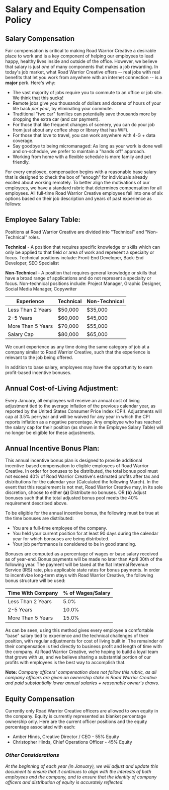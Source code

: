 # Salary and Equity Compensation Policy

## Salary Compensation

Fair compensation is critical to making Road Warrior Creative a desirable place to work and is a key component of helping our employees to lead happy, healthy lives inside and outside of the office. However, we believe that salary is just _one_ of many components that makes a job rewarding. In today's job market, what Road Warrior Creative offers -- real jobs with real benefits that let you work from anywhere with an internet connection -- is a __major__ perk. Here's why:

* The vast majority of jobs require you to commute to an office or job site. We think that this sucks!
* Remote jobs give you thousands of dollars and dozens of hours of your life back _per year_, by eliminating your commute.
* Traditional "two car" families can potentially save thousands more by dropping the extra car (and car payment).
* For those that like frequent changes of scenery, you can do your job from just about any coffee shop or library that has WiFi.
* For those that love to travel, you can work anywhere with 4-G + data coverage.
* Say goodbye to being micromanaged: As long as your work is done well and on-schedule, we prefer to maintain a "hands off" approach.
* Working from home with a flexible schedule is more family and pet friendly.

For every employee, compensation begins with a reasonable base salary that is designed to check the box of "enough" for individuals already excited about working remotely. To better align the motivations of our employees, we have a standard rubric that determines compensation for all employees. All full-time Road Warrior Creative employees fall into one of six options based on their job description and years of past experience as follows:

## Employee Salary Table:

Positions at Road Warrior Creative are divided into "Technical" and "Non-Technical" roles.

**Technical** - A position that requires specific knowledge or skills which can only be applied to that field or area of work and represent a specialty or focus. Technical positions include: Front-End Developer, Back-End Developer, SEO Specialist

**Non-Technical** - A position that requires general knowledge or skills that have a broad range of applications and do not represent a specialty or focus. Non-technical positions include: Project Manager, Graphic Designer, Social Media Manager, Copywriter

Experience | Technical | Non-Technical
------------ | ------------- | -------------
Less Than 2 Years | $50,000 | $35,000
2-5 Years | $60,000 | $45,000
More Than 5 Years | $70,000 | $55,000
Salary Cap | $80,000 | $65,000

We count experience as any time doing the same category of job at a company similar to Road Warrior Creative, such that the experience is relevant to the job being offered.

In addition to base salary, employees may have the opportunity to earn profit-based incentive bonuses.

## Annual Cost-of-Living Adjustment:

Every January, all employees will receive an annual cost of living adjustment tied to the average inflation of the previous calendar year, as reported by the United States Consumer Price Index (CPI). Adjustments will cap at 3.5% per-year and will be waived for any year in which the CPI reports inflation as a negative percentage. Any employee who has reached the salary cap for their position (as shown in the Employee Salary Table) will no longer be eligible for these adjustments.

## Annual Incentive Bonus Plan:

This annual incentive bonus plan is designed to provide additional incentive-based compensation to eligible employees of Road Warrior Creative. In order for bonuses to be distributed, the total bonus pool must not exceed 40% of Road Warrior Creative's estimated profits after tax and distributions for the calendar year (Calculated the following March). In the event that this requirement is not met, Road Warrior Creative may, in its sole discretion, choose to either __(a)__ Distribute no bonuses. OR __(b)__ Adjust bonuses such that the total adjusted bonus pool meets the 40% requirement described above.

To be eligible for the annual incentive bonus, the following must be true at the time bonuses are distributed:

* You are a full-time employee of the company.
* You held your current position for at least 90 days during the calendar year for which bonsuses are being distributed.
* Your job performance is considered to be in good standing.

Bonuses are computed as a percentage of wages or base salary received as of year-end. Bonus payments will be made no later than April 30th of the following year. The payment will be taxed at the flat Internal Revenue Service (IRS) rate, plus applicable state rates for bonus payments. In order to incentivize long-term stays with Road Warrior Creative, the following bonus structure will be used:

Time With Company | % of Wages/Salary
------------ | -------------
Less Than 2 Years | 5.0%
2-5 Years | 10.0%
More Than 5 Years | 15.0%

As can be seen, using this method gives every employee a comfortable "base" salary tied to experience and the technical challenges of their position, with regular adjustments for cost of living built in. The remainder of their compensation is tied directly to business profit and length of time with the company. At Road Warrior Creative, we’re hoping to build a loyal team that grows with us, and we believe sharing a substantial portion of our profits with employees is the best way to accomplish that. 

**Note:** _Company officers' compensation does not follow this rubric, as all company officers are given an ownership stake in Road Warrior Creative and paid substantially lower annual salaries + reasonable owner's draws._

## Equity Compensation

Currently only Road Warrior Creative officers are allowed to own equity in the company. Equity is currently represented as blanket percentage ownership only. Here are the current officer positions and the equity percentage associated with each:

* Amber Hinds, Creative Director / CEO - 55% Equity
* Christopher Hinds, Chief Operations Officer - 45% Equity

### _Other Considerations_

_At the beginning of each year (in January), we will adjust and update this document to ensure that it continues to align with the interests of both employees and the company, and to ensure that the identity of company officers and distribution of equity is accurately reflected._
